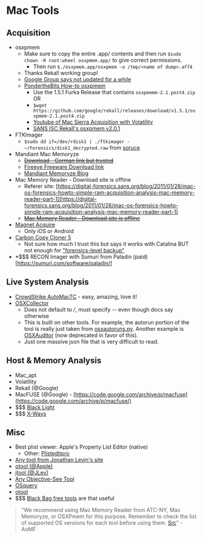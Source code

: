 # Mac Tools
  
## Acquisition

- osxpmem
  - Make sure to copy the entire .app/ contents and then run `$sudo chown -R root:wheel osxpmem.app/` to give correct permissions.
    - Then run `$./osxpmem.app/osxpmem -o /tmp/<name of dump>.aff4`
  - Thanks Rekall working group!
  - [Google Group says not updated for a while](https://groups.google.com/forum/#!topic/rekall-discuss/fUvzOERzQMw)
  - [PondertheBits How-to osxpmem](https://ponderthebits.com/2017/02/osx-mac-memory-acquisition-and-analysis-using-osxpmem-and-volatility/)
    - Use the 1.5.1 Furka Release that contains `osxpmemm-2.1.post4.zip` OR
    - `$wget https://github.com/google/rekall/releases/download/v1.5.1/osxpmem-2.1.post4.zip`
    - [Youtube of Mac Sierra Acquisition with Volatility](https://www.youtube.com/watch?v=wmU3MlHZxg8)
    - [SANS ISC Rekall's osxpmem v2.0.1](https://isc.sans.edu/forums/diary/An+Introduction+to+Mac+memory+forensics/20989/)
- FTKImager
  - `$sudo dd if=/dev/rdisk1 | ./ftkimager - ~/Forensics/disk1_decrypted.raw` from [soruce](https://medium.com/@bromiley/imaging-with-apple-ftkimager-c529c174497a)
- Mandiant Mac Memoryze
  - ~~[Download - German link but trusted](https://www.fireeye.com/services/freeware/memoryze-for-the-mac.html)~~
  - [Fireeye Freeware Download link](https://www.fireeye.com/services/freeware/memoryze.html)
  - [Mandiant Memoryze Blog](https://digital-forensics.sans.org/blog/2010/11/08/digital-forensics-howto-memory-analysis-mandiant-memoryze)
- Mac Memory Reader - Download site is offline
  - Referer site: [https://digital-forensics.sans.org/blog/2011/01/28/mac-os-forensics-howto-simple-ram-acquisition-analysis-mac-memory-reader-part-1](https://digital-forensics.sans.org/blog/2011/01/28/mac-os-forensics-howto-simple-ram-acquisition-analysis-mac-memory-reader-part-1)
  - [~~Mac Memory Reader - Download site is offline~~](https://digital-forensics.sans.org/blog/2011/01/28/mac-os-forensics-howto-simple-ram-acquisition-analysis-mac-memory-reader-part-1)
- [Magnet Acquire](https://www.magnetforensics.com/resources/magnet-acquire/)
  - Only iOS or Android
- [Carbon Copy Cloner 5](https://bombich.com/)
  - Not sure how much I trust this but says it works with Catalina BUT not enough for ["forensics-level backup"](https://bombich.com/kb/ccc3/block-level-copy)
- *$$$ RECON Imager with Sumuri from Paladin (paid)[https://sumuri.com/software/paladin/]

## Live System Analysis

- [CrowdStrike AutoMacTC](https://github.com/CrowdStrike/automactc) - easy, amazing, love it!
- [OSXCollector](https://github.com/Yelp/osxcollector)
  - Does not default to */*, must specify -- even though docs say otherwise
  - This is built on other tools. For example, the autorun portion of the tool is really just taken from [osxautoruns.py](https://micksmix.wordpress.com/2011/06/29/mac-os-x-auto-run-locations/). Another example is [OSXAuditor](https://github.com/jipegit/OSXAuditor) (now deprecated in favor of this).
  - Just one massive json file that is very difficult to read.

## Host & Memory Analysis

- Mac_apt
- Volatility
- Rekall (@Google)  
- MacFUSE (@Google) - [https://code.google.com/archive/p/macfuse](https://code.google.com/archive/p/macfuse/)
- $$$ [Black Light](https://www.blackbagtech.com/products/blacklight/) 
- $$$ [X-Ways](https://www.x-ways.net/)

## Misc

- Best plist viewer: Apple's Property List Editor (native)
  - Other: [Plisteditpro](https://www.fatcatsoftware.com/plisteditpro/) 
- [Any tool from Jonathan Levin's site](newosxbook.com/tools)
- [otool (@Apple)](https://www.unix.com/man-page/osx/1/otool/)
- [jtool (@JLev)](http://www.newosxbook.com/tools/jtool.html)
- [Any Objective-See Tool](https://objective-see.com/products.html)
- [OSquery](https://github.com/osquery/osquery)
- [otool](https://github.com/gdbinit/otool-ng)
- $$$ [Black Bag free tools](https://www.blackbagtech.com/resources/free-tools/) are that useful

> "We recommend using Mac Memory Reader from ATC-NY, Mac Memoryze, or OSXPmem for this purpose. Remember to check the list of supported OS versions for each tool before using them. [Src](https://github.com/volatilityfoundation/volatility/wiki/Mac)" - AoMF

